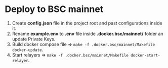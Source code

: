 # Deploy to BSC mainnet
1. Create **config.json** file in the project root and past configurations inside it.
2. Rename **example.env** to **.env** file inside **.docker.bsc/mainnet/** folder an update Private Keys.
3. Build docker compose file => `make -f .docker.bsc/mainnet/Makefile docker-update`.
4. Start relayers => `make -f .docker.bsc/mainnet/Makefile docker-start-relayer`.